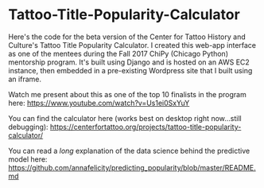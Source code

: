 # Tattoo-Title-Popularity-Calculator
Here's the code for the beta version of the Center for Tattoo History and Culture's Tattoo Title Popularity Calculator. I created this web-app interface as one of the mentees during the Fall 2017 ChiPy (Chicago Python) mentorship program. It's built using Django and is hosted on an AWS EC2 instance, then embedded in a pre-existing Wordpress site that I built using an iframe.

Watch me present about this as one of the top 10 finalists in the program here: https://www.youtube.com/watch?v=Us1ei0SxYuY

You can find the calculator here (works best on desktop right now...still debugging): https://centerfortattoo.org/projects/tattoo-title-popularity-calculator/

You can read a *long* explanation of the data science behind the predictive model here: https://github.com/annafelicity/predicting_popularity/blob/master/README.md
